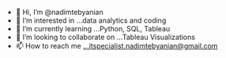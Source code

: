 - 👋 Hi, I’m @nadimtebyanian
- 👀 I’m interested in ...data analytics and coding
- 🌱 I’m currently learning ...Python, SQL, Tableau
- 💞️ I’m looking to collaborate on ...Tableau Visualizations
- 📫 How to reach me ...itspecialist.nadimtebyanian@gmail.com

<!---
nadimtebyanian/nadimtebyanian is a ✨ special ✨ repository because its `README.md` (this file) appears on your GitHub profile.
You can click the Preview link to take a look at your changes.
--->
